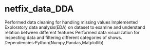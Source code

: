 # netfix_data_DDA
Performed data cleaning for handling missing values
Implemented Exploratory data analysis(EDA) on dataset to examine and understand relation between different features
Performed data visualization for inspecting data and filtering different categories of shows.
Dependencies:Python(Numpy,Pandas,Matplotlib)
